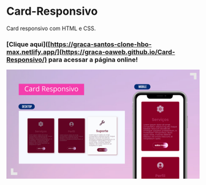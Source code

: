 # Card-Responsivo

Card responsivo com HTML e CSS.<br />
### [Clique aqui]([https://graca-santos-clone-hbo-max.netlify.app/](https://graca-oaweb.github.io/Card-Responsivo/) para acessar a página online!
![Imagem de card](preview.jpeg)
